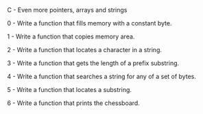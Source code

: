 C - Even more pointers, arrays and strings

0 - Write a function that fills memory with a constant byte.

1 - Write a function that copies memory area.

2 - Write a function that locates a character in a string.

3 - Write a function that gets the length of a prefix substring.

4 - Write a function that searches a string for any of a set of bytes.

5 - Write a function that locates a substring.

6 - Write a function that prints the chessboard.

